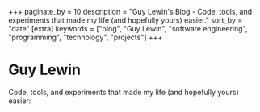 +++
paginate_by = 10
description = "Guy Lewin's Blog - Code, tools, and experiments that made my life (and hopefully yours) easier."
sort_by = "date"
[extra]
keywords = ["blog", "Guy Lewin", "software engineering", "programming", "technology", "projects"]
+++
# Guy Lewin
Code, tools, and experiments that made my life (and hopefully yours) easier:
